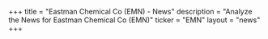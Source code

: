+++
title = "Eastman Chemical Co (EMN) - News"
description = "Analyze the News for Eastman Chemical Co (EMN)"
ticker = "EMN"
layout = "news"
+++

